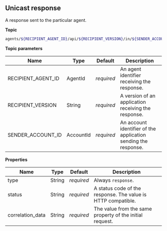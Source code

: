## Unicast response

A response sent to the particular agent.

**Topic**

```bash
agents/${RECIPIENT_AGENT_ID}/api/${RECIPIENT_VERSION}/in/${SENDER_ACCOUNT_ID}
```

**Topic parameters**

Name               | Type      | Default    | Description
------------------ | --------- | ---------- | ------------------
RECIPIENT_AGENT_ID | AgentId   | _required_ | An agent identifier receiving the response.
RECIPIENT_VERSION  | String    | _required_ | A version of an application receiving the response.
SENDER_ACCOUNT_ID  | AccountId | _required_ | An account identifier of the application sending the response.

**Properties**

Name               | Type    | Default    | Description
------------------ | ------- | ---------- | ------------------
type               | String  | _required_ | Always `response`.
status             | String  | _required_ | A status code of the response. The value is HTTP compatible.
correlation_data   | String  | _required_ | The value from the same property of the initial request.